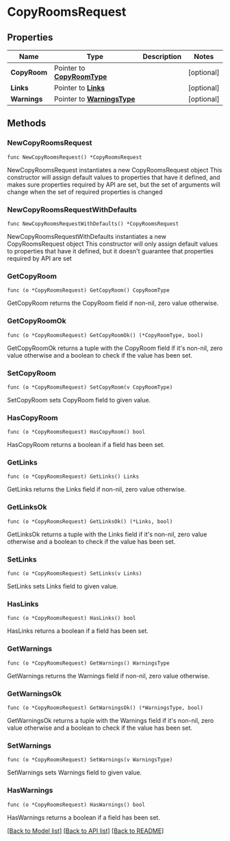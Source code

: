 # CopyRoomsRequest

## Properties

Name | Type | Description | Notes
------------ | ------------- | ------------- | -------------
**CopyRoom** | Pointer to [**CopyRoomType**](CopyRoomType.md) |  | [optional] 
**Links** | Pointer to [**Links**](Links.md) |  | [optional] 
**Warnings** | Pointer to [**WarningsType**](WarningsType.md) |  | [optional] 

## Methods

### NewCopyRoomsRequest

`func NewCopyRoomsRequest() *CopyRoomsRequest`

NewCopyRoomsRequest instantiates a new CopyRoomsRequest object
This constructor will assign default values to properties that have it defined,
and makes sure properties required by API are set, but the set of arguments
will change when the set of required properties is changed

### NewCopyRoomsRequestWithDefaults

`func NewCopyRoomsRequestWithDefaults() *CopyRoomsRequest`

NewCopyRoomsRequestWithDefaults instantiates a new CopyRoomsRequest object
This constructor will only assign default values to properties that have it defined,
but it doesn't guarantee that properties required by API are set

### GetCopyRoom

`func (o *CopyRoomsRequest) GetCopyRoom() CopyRoomType`

GetCopyRoom returns the CopyRoom field if non-nil, zero value otherwise.

### GetCopyRoomOk

`func (o *CopyRoomsRequest) GetCopyRoomOk() (*CopyRoomType, bool)`

GetCopyRoomOk returns a tuple with the CopyRoom field if it's non-nil, zero value otherwise
and a boolean to check if the value has been set.

### SetCopyRoom

`func (o *CopyRoomsRequest) SetCopyRoom(v CopyRoomType)`

SetCopyRoom sets CopyRoom field to given value.

### HasCopyRoom

`func (o *CopyRoomsRequest) HasCopyRoom() bool`

HasCopyRoom returns a boolean if a field has been set.

### GetLinks

`func (o *CopyRoomsRequest) GetLinks() Links`

GetLinks returns the Links field if non-nil, zero value otherwise.

### GetLinksOk

`func (o *CopyRoomsRequest) GetLinksOk() (*Links, bool)`

GetLinksOk returns a tuple with the Links field if it's non-nil, zero value otherwise
and a boolean to check if the value has been set.

### SetLinks

`func (o *CopyRoomsRequest) SetLinks(v Links)`

SetLinks sets Links field to given value.

### HasLinks

`func (o *CopyRoomsRequest) HasLinks() bool`

HasLinks returns a boolean if a field has been set.

### GetWarnings

`func (o *CopyRoomsRequest) GetWarnings() WarningsType`

GetWarnings returns the Warnings field if non-nil, zero value otherwise.

### GetWarningsOk

`func (o *CopyRoomsRequest) GetWarningsOk() (*WarningsType, bool)`

GetWarningsOk returns a tuple with the Warnings field if it's non-nil, zero value otherwise
and a boolean to check if the value has been set.

### SetWarnings

`func (o *CopyRoomsRequest) SetWarnings(v WarningsType)`

SetWarnings sets Warnings field to given value.

### HasWarnings

`func (o *CopyRoomsRequest) HasWarnings() bool`

HasWarnings returns a boolean if a field has been set.


[[Back to Model list]](../README.md#documentation-for-models) [[Back to API list]](../README.md#documentation-for-api-endpoints) [[Back to README]](../README.md)


